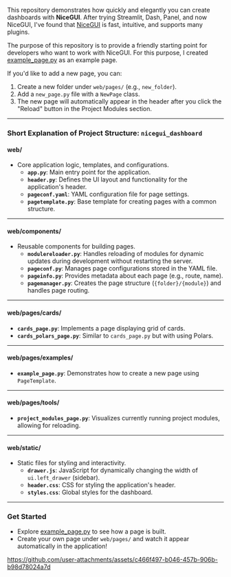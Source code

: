 
This repository demonstrates how quickly and elegantly you can create dashboards with **NiceGUI**. After trying Streamlit, Dash, Panel, and now NiceGUI, I've found that [NiceGUI](https://nicegui.io/) is fast, intuitive, and supports many plugins.

The purpose of this repository is to provide a friendly starting point for developers who want to work with NiceGUI. For this purpose, I created [example_page.py](web%2Fpages%2Fexamples%2Fexample_page.py) as an example page.

If you'd like to add a new page, you can:

1.  Create a new folder under `web/pages/` (e.g., `new_folder`).
2.  Add a `new_page.py` file with a `NewPage` class.
3.  The new page will automatically appear in the header after you click the "Reload" button in the Project Modules section.

----------

### Short Explanation of Project Structure: `nicegui_dashboard`

#### **web/**

-   Core application logic, templates, and configurations.
    -   **`app.py`**: Main entry point for the application.
    -   **`header.py`**: Defines the UI layout and functionality for the application's header.
    -   **`pageconf.yaml`**: YAML configuration file for page settings.
    -   **`pagetemplate.py`**: Base template for creating pages with a common structure.

----------

#### **web/components/**

-   Reusable components for building pages.
    -   **`modulereloader.py`**: Handles reloading of modules for dynamic updates during development without restarting the server.
    -   **`pageconf.py`**: Manages page configurations stored in the YAML file.
    -   **`pageinfo.py`**: Provides metadata about each page (e.g., route, name).
    -   **`pagemanager.py`**: Creates the page structure (`{folder}/{module}`) and handles page routing.

----------

#### **web/pages/cards/**

-   **`cards_page.py`**: Implements a page displaying grid of cards.
-   **`cards_polars_page.py`**: Similar to `cards_page.py` but with using Polars.

----------

#### **web/pages/examples/**

-   **`example_page.py`**: Demonstrates how to create a new page using `PageTemplate`.

----------

#### **web/pages/tools/**

-   **`project_modules_page.py`**: Visualizes currently running project modules, allowing for reloading.

----------

#### **web/static/**

-   Static files for styling and interactivity.
    -   **`drawer.js`**: JavaScript for dynamically changing the width of `ui.left_drawer` (sidebar).
    -   **`header.css`**: CSS for styling the application's header.
    -   **`styles.css`**: Global styles for the dashboard.

----------

### Get Started

-   Explore [example_page.py](web%2Fpages%2Fexamples%2Fexample_page.py) to see how a page is built.
-   Create your own page under `web/pages/` and watch it appear automatically in the application!

https://github.com/user-attachments/assets/c466f497-b046-457b-906b-b98d78024a7d

